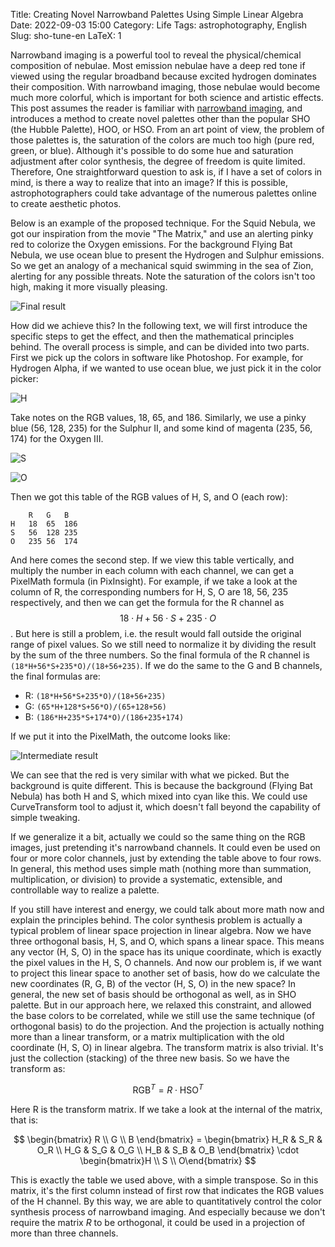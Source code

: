 Title: Creating Novel Narrowband Palettes Using Simple Linear Algebra
Date: 2022-09-03 15:00
Category: Life
Tags: astrophotography, English
Slug: sho-tune-en
LaTeX: 1

Narrowband imaging is a powerful tool to reveal the physical/chemical composition of nebulae.
Most emission nebulae have a deep red tone if viewed using the regular broadband because excited hydrogen dominates their composition.
With narrowband imaging, those nebulae would become much more colorful, which is important for both science and artistic effects.
This post assumes the reader is familiar with [narrowband imaging](/shen-kong-she-ying-de-meng-xin-fan-mian-zhi-nan-qi-cai-keng.html), and introduces a method to create novel palettes other than the popular SHO (the Hubble Palette), HOO, or HSO.
From an art point of view, the problem of those palettes is, the saturation of the colors are much too high (pure red, green, or blue).
Although it's possible to do some hue and saturation adjustment after color synthesis, the degree of freedom is quite limited.
Therefore, One straightforward question to ask is, if I have a set of colors in mind, is there a way to realize that into an image?
If this is possible, astrophotographers could take advantage of the numerous palettes online to create aesthetic photos.

Below is an example of the proposed technique.
For the Squid Nebula, we got our inspiration from the movie "The Matrix," and use an alerting pinky red to colorize the Oxygen emissions.
For the background Flying Bat Nebula, we use ocean blue to present the Hydrogen and Sulphur emissions.
So we get an analogy of a mechanical squid swimming in the sea of Zion, alerting for any possible threats.
Note the saturation of the colors isn't too high, making it more visually pleasing.

![Final result](/images/sho-tune-final-result.jpg)

How did we achieve this?
In the following text, we will first introduce the specific steps to get the effect, and then the mathematical principles behind.
The overall process is simple, and can be divided into two parts.
First we pick up the colors in software like Photoshop.
For example, for Hydrogen Alpha, if we wanted to use ocean blue, we just pick it in the color picker:

![H](/images/sho-tune-h.png)

Take notes on the RGB values, 18, 65, and 186.
Similarly, we use a pinky blue (56, 128, 235) for the Sulphur II,
and some kind of magenta (235, 56, 174) for the Oxygen III.

![S](/images/sho-tune-s.png)

![O](/images/sho-tune-o.png)

Then we got this table of the RGB values of H, S, and O (each row):

```
	R	G	B
H	18	65	186
S	56	128	235
O	235	56	174
```

And here comes the second step.
If we view this table vertically, and multiply the number in each column with each channel, we can get a PixelMath formula (in PixInsight).
For example, if we take a look at the column of R, the corresponding numbers for H, S, O are 18, 56, 235 respectively, and then we can get the formula for the R channel as $$18 \cdot H + 56 \cdot S + 235 \cdot O$$.
But here is still a problem, i.e. the result would fall outside the original range of pixel values.
So we still need to normalize it by dividing the result by the sum of the three numbers.
So the final formula of the R channel is `(18*H+56*S+235*O)/(18+56+235)`.
If we do the same to the G and B channels, the final formulas are:

* R: `(18*H+56*S+235*O)/(18+56+235)`
* G: `(65*H+128*S+56*O)/(65+128+56)`
* B: `(186*H+235*S+174*O)/(186+235+174)`

If we put it into the PixelMath, the outcome looks like:

![Intermediate result](/images/sho-tune-result.png)

We can see that the red is very similar with what we picked.
But the background is quite different.
This is because the background (Flying Bat Nebula) has both H and S, which mixed into cyan like this.
We could use CurveTransform tool to adjust it, which doesn't fall beyond the capability of simple tweaking.

If we generalize it a bit, actually we could so the same thing on the RGB images, just pretending it's narrowband channels.
It could even be used on four or more color channels, just by extending the table above to four rows.
In general, this method uses simple math (nothing more than summation, multiplication, or division) to provide a systematic, extensible, and controllable way to realize a palette.

If you still have interest and energy, we could talk about more math now and explain the principles behind.
The color synthesis problem is actually a typical problem of linear space projection in linear algebra.
Now we have three orthogonal basis, H, S, and O, which spans a linear space.
This means any vector (H, S, O) in the space has its unique coordinate, which is exactly the pixel values in the H, S, O channels.
And now our problem is, if we want to project this linear space to another set of basis, how do we calculate the new coordinates (R, G, B) of the vector (H, S, O) in the new space?
In general, the new set of basis should be orthogonal as well, as in SHO palette.
But in our approach here, we relaxed this constraint, and allowed the base colors to be correlated, while we still use the same technique (of orthogonal basis) to do the projection.
And the projection is actually nothing more than a linear transform, or a matrix multiplication with the old coordinate (H, S, O) in linear algebra.
The transform matrix is also trivial.
It's just the collection (stacking) of the three new basis.
So we have the transform as:

$$ \text{RGB}^T = R \cdot \text{HSO}^T $$

Here R is the transform matrix.
If we take a look at the internal of the matrix, that is:

$$ \begin{bmatrix} R \\ G \\ B \end{bmatrix} = \begin{bmatrix} H_R & S_R & O_R \\ H_G & S_G & O_G \\ H_B & S_B & O_B \end{bmatrix} \cdot \begin{bmatrix}H \\ S \\ O\end{bmatrix} $$

This is exactly the table we used above, with a simple transpose.
So in this matrix, it's the first column instead of first row that indicates the RGB values of the H channel.
By this way, we are able to quantitatively control the color synthesis process of narrowband imaging.
And especially because we don't require the matrix $R$ to be orthogonal, it could be used in a projection of more than three channels.